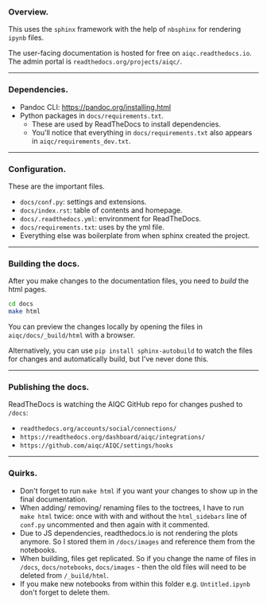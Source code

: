 ### Overview. 

This uses the `sphinx` framework with the help of `nbsphinx` for rendering `ipynb` files. 

The user-facing documentation is hosted for free on `aiqc.readthedocs.io`. The admin portal is `readthedocs.org/projects/aiqc/`.

---

### Dependencies. 

- Pandoc CLI: https://pandoc.org/installing.html
- Python packages in `docs/requirements.txt`.
    - These are used by ReadTheDocs to install dependencies.
    - You'll notice that everything in `docs/requirements.txt` also appears in `aiqc/requirements_dev.txt`.


---

### Configuration.

These are the important files.

- `docs/conf.py`: settings and extensions.
- `docs/index.rst`: table of contents and homepage.
- `docs/.readthedocs.yml`: environment for ReadTheDocs.
- `docs/requirements.txt`: uses by the yml file.
- Everything else was boilerplate from when sphinx created the project.

---

### Building the docs.
After you make changes to the documentation files, you need to *build* the html pages.

```bash
cd docs
make html
```

You can preview the changes locally by opening the files in `aiqc/docs/_build/html` with a browser.

Alternatively, you can use `pip install sphinx-autobuild` to watch the files for changes and automatically build, but I've never done this.

---

### Publishing the docs.

ReadTheDocs is watching the AIQC GitHub repo for changes pushed to `/docs`:

- `readthedocs.org/accounts/social/connections/`
- `https://readthedocs.org/dashboard/aiqc/integrations/`
- `https://github.com/aiqc/AIQC/settings/hooks`

---

### Quirks.

- Don't forget to run `make html` if you want your changes to show up in the final documentation.
- When adding/ removing/ renaming files to the toctrees, I have to run `make html` twice: once with with and without the `html_sidebars` line of `conf.py` uncommented and then again with it commented.
- Due to JS dependencies, readthedocs.io is not rendering the plots anymore. So I stored them in `/docs/images` and reference them from the notebooks.
- When building, files get replicated. So if you change the name of files in `/docs`, `docs/notebooks`, `docs/images` - then the old files will need to be deleted from `/_build/html`.
- If you make new notebooks from within this folder e.g. `Untitled.ipynb` don't forget to delete them.